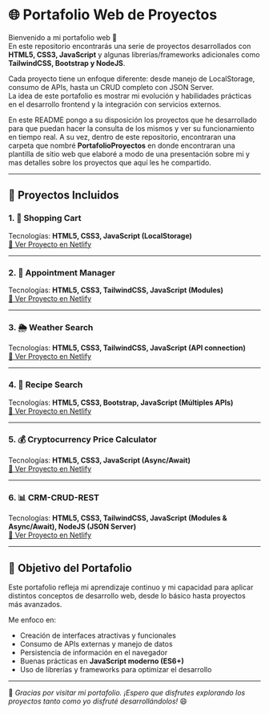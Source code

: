 # 🌐 Portafolio Web de Proyectos

Bienvenido a mi portafolio web 👋  
En este repositorio encontrarás una serie de proyectos desarrollados con **HTML5, CSS3, JavaScript** y algunas librerías/frameworks adicionales como **TailwindCSS, Bootstrap y NodeJS**.  

Cada proyecto tiene un enfoque diferente: desde manejo de LocalStorage, consumo de APIs, hasta un CRUD completo con JSON Server.  
La idea de este portafolio es mostrar mi evolución y habilidades prácticas en el desarrollo frontend y la integración con servicios externos.

En este README pongo a su disposición los proyectos que he desarrollado para que puedan hacer la consulta de los mismos y ver su funcionamiento en tiempo real. A su vez, dentro de este repositorio, encontraran una carpeta que nombré **PortafolioProyectos** en donde encontraran una plantilla de sitio web que elaboré a modo de una presentación sobre mi y mas detalles sobre los proyectos que aquí les he compartido.

---

## 📂 Proyectos Incluidos

### 1. 🛒 Shopping Cart  
Tecnologías: **HTML5, CSS3, JavaScript (LocalStorage)**  
[🔗 Ver Proyecto en Netlify](https://67ab83de941678a0e054f056--aesthetic-dodol-faa5fa.netlify.app/)

---

### 2. 📅 Appointment Manager  
Tecnologías: **HTML5, CSS3, TailwindCSS, JavaScript (Modules)**  
[🔗 Ver Proyecto en Netlify](https://67ab85e3e2a8e48d68fde4d7--precious-khapse-9a4142.netlify.app/)

---

### 3. 🌦️ Weather Search  
Tecnologías: **HTML5, CSS3, TailwindCSS, JavaScript (API connection)**  
[🔗 Ver Proyecto en Netlify](https://67ab864b72816b876bcb33c2--splendid-licorice-16f322.netlify.app/)

---

### 4. 🍲 Recipe Search  
Tecnologías: **HTML5, CSS3, Bootstrap, JavaScript (Múltiples APIs)**  
[🔗 Ver Proyecto en Netlify](https://67ab86846a5536a555d2117f--exquisite-licorice-c511bd.netlify.app/)

---

### 5. 💰 Cryptocurrency Price Calculator  
Tecnologías: **HTML5, CSS3, JavaScript (Async/Await)**  
[🔗 Ver Proyecto en Netlify](https://67ab86a76a5536a555d212da--fluffy-profiterole-64e33c.netlify.app/)

---

### 6. 📊 CRM-CRUD-REST  
Tecnologías: **HTML5, CSS3, TailwindCSS, JavaScript (Modules & Async/Await), NodeJS (JSON Server)**  
[🔗 Ver Proyecto en Netlify](https://67ab86dcf6689b7b50f46a62--remarkable-semifreddo-8aba1c.netlify.app/)

---

## 🚀 Objetivo del Portafolio

Este portafolio refleja mi aprendizaje continuo y mi capacidad para aplicar distintos conceptos de desarrollo web, desde lo básico hasta proyectos más avanzados.  

Me enfoco en:  
- Creación de interfaces atractivas y funcionales  
- Consumo de APIs externas y manejo de datos  
- Persistencia de información en el navegador  
- Buenas prácticas en **JavaScript moderno (ES6+)**  
- Uso de librerías y frameworks para optimizar el desarrollo  

---

📌 *Gracias por visitar mi portafolio. ¡Espero que disfrutes explorando los proyectos tanto como yo disfruté desarrollándolos!* 😄
